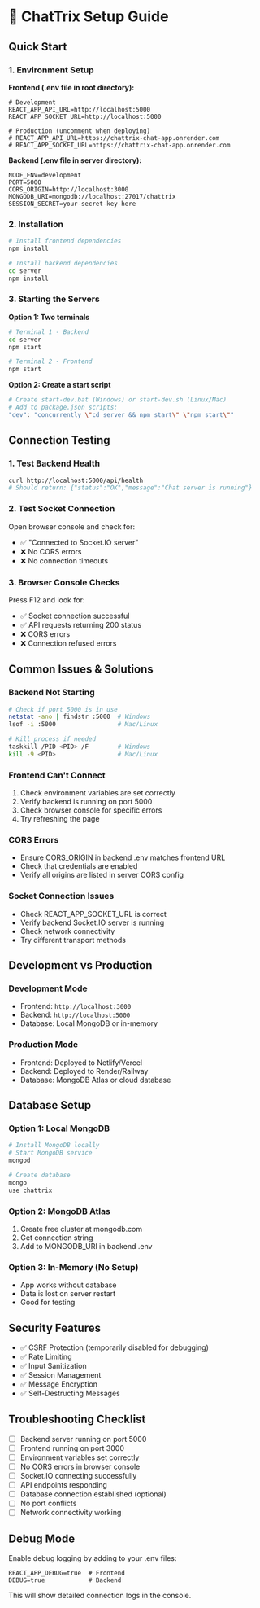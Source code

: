 # 🔧 ChatTrix Setup Guide

## Quick Start

### 1. **Environment Setup**

**Frontend (.env file in root directory):**
```env
# Development
REACT_APP_API_URL=http://localhost:5000
REACT_APP_SOCKET_URL=http://localhost:5000

# Production (uncomment when deploying)
# REACT_APP_API_URL=https://chattrix-chat-app.onrender.com
# REACT_APP_SOCKET_URL=https://chattrix-chat-app.onrender.com
```

**Backend (.env file in server directory):**
```env
NODE_ENV=development
PORT=5000
CORS_ORIGIN=http://localhost:3000
MONGODB_URI=mongodb://localhost:27017/chattrix
SESSION_SECRET=your-secret-key-here
```

### 2. **Installation**

```bash
# Install frontend dependencies
npm install

# Install backend dependencies
cd server
npm install
```

### 3. **Starting the Servers**

**Option 1: Two terminals**
```bash
# Terminal 1 - Backend
cd server
npm start

# Terminal 2 - Frontend
npm start
```

**Option 2: Create a start script**
```bash
# Create start-dev.bat (Windows) or start-dev.sh (Linux/Mac)
# Add to package.json scripts:
"dev": "concurrently \"cd server && npm start\" \"npm start\""
```

## Connection Testing

### 1. **Test Backend Health**
```bash
curl http://localhost:5000/api/health
# Should return: {"status":"OK","message":"Chat server is running"}
```

### 2. **Test Socket Connection**
Open browser console and check for:
- ✅ "Connected to Socket.IO server"
- ❌ No CORS errors
- ❌ No connection timeouts

### 3. **Browser Console Checks**
Press F12 and look for:
- ✅ Socket connection successful
- ✅ API requests returning 200 status
- ❌ CORS errors
- ❌ Connection refused errors

## Common Issues & Solutions

### **Backend Not Starting**
```bash
# Check if port 5000 is in use
netstat -ano | findstr :5000  # Windows
lsof -i :5000                 # Mac/Linux

# Kill process if needed
taskkill /PID <PID> /F        # Windows
kill -9 <PID>                 # Mac/Linux
```

### **Frontend Can't Connect**
1. Check environment variables are set correctly
2. Verify backend is running on port 5000
3. Check browser console for specific errors
4. Try refreshing the page

### **CORS Errors**
- Ensure CORS_ORIGIN in backend .env matches frontend URL
- Check that credentials are enabled
- Verify all origins are listed in server CORS config

### **Socket Connection Issues**
- Check REACT_APP_SOCKET_URL is correct
- Verify backend Socket.IO server is running
- Check network connectivity
- Try different transport methods

## Development vs Production

### **Development Mode**
- Frontend: `http://localhost:3000`
- Backend: `http://localhost:5000`
- Database: Local MongoDB or in-memory

### **Production Mode**
- Frontend: Deployed to Netlify/Vercel
- Backend: Deployed to Render/Railway
- Database: MongoDB Atlas or cloud database

## Database Setup

### **Option 1: Local MongoDB**
```bash
# Install MongoDB locally
# Start MongoDB service
mongod

# Create database
mongo
use chattrix
```

### **Option 2: MongoDB Atlas**
1. Create free cluster at mongodb.com
2. Get connection string
3. Add to MONGODB_URI in backend .env

### **Option 3: In-Memory (No Setup)**
- App works without database
- Data is lost on server restart
- Good for testing

## Security Features

- ✅ CSRF Protection (temporarily disabled for debugging)
- ✅ Rate Limiting
- ✅ Input Sanitization
- ✅ Session Management
- ✅ Message Encryption
- ✅ Self-Destructing Messages

## Troubleshooting Checklist

- [ ] Backend server running on port 5000
- [ ] Frontend running on port 3000
- [ ] Environment variables set correctly
- [ ] No CORS errors in browser console
- [ ] Socket.IO connecting successfully
- [ ] API endpoints responding
- [ ] Database connection established (optional)
- [ ] No port conflicts
- [ ] Network connectivity working

## Debug Mode

Enable debug logging by adding to your .env files:
```env
REACT_APP_DEBUG=true  # Frontend
DEBUG=true            # Backend
```

This will show detailed connection logs in the console. 